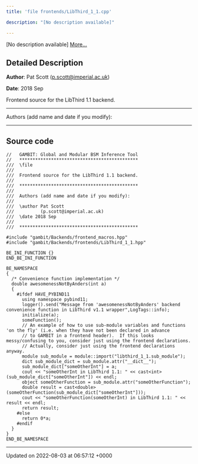 ```yaml
---
title: 'file frontends/LibThird_1_1.cpp'

description: "[No description available]"

---
```







[No description available] [More...](#detailed-description)

## Detailed Description


**Author**: Pat Scott ([p.scott@imperial.ac.uk](mailto:p.scott@imperial.ac.uk)) 

**Date**: 2018 Sep

Frontend source for the LibThird 1.1 backend.



------------------

Authors (add name and date if you modify):



------------------




## Source code

```
//   GAMBIT: Global and Modular BSM Inference Tool
//   *********************************************
///  \file
///
///  Frontend source for the LibThird 1.1 backend.
///
///  *********************************************
///
///  Authors (add name and date if you modify):
///
///  \author Pat Scott
///          (p.scott@imperial.ac.uk)
///  \date 2018 Sep
///
///  *********************************************

#include "gambit/Backends/frontend_macros.hpp"
#include "gambit/Backends/frontends/LibThird_1_1.hpp"

BE_INI_FUNCTION {}
END_BE_INI_FUNCTION

BE_NAMESPACE
{
  /* Convenience function implementation */
  double awesomenessNotByAnders(int a)
  {
    #ifdef HAVE_PYBIND11
      using namespace pybind11;
      logger().send("Message from 'awesomenessNotByAnders' backend convenience function in LibThird v1.1 wrapper",LogTags::info);
      initialize(a);
      someFunction();
      // An example of how to use sub-module variables and functions 'on the fly' (i.e. when they have not been declared in advance
      // to GAMBIT in a frontend header).  If this looks messy/confusing to you, consider just using the frontend declarations.
      // Actually, consider just using the frontend declarations anyway.
      module sub_module = module::import("libthird_1_1.sub_module");
      dict sub_module_dict = sub_module.attr("__dict__");
      sub_module_dict["someOtherInt"] = a;
      cout << "someOtherInt in LibThird 1.1: " << cast<int>(sub_module_dict["someOtherInt"]) << endl;
      object someOtherFunction = sub_module.attr("someOtherFunction");
      double result = cast<double>(someOtherFunction(sub_module_dict["someOtherInt"]));
      cout << "someOtherFunction(someOtherInt) in LibThird 1.1: " << result << endl;
      return result;
    #else
      return 0*a;
    #endif
  }
}
END_BE_NAMESPACE
```


-------------------------------

Updated on 2022-08-03 at 06:57:12 +0000
